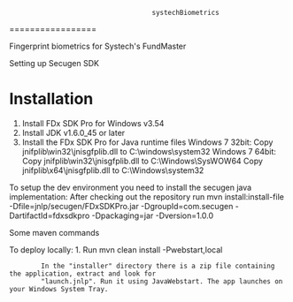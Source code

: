 										
										systechBiometrics
=================

Fingerprint biometrics for Systech's FundMaster

Setting up Secugen SDK

Installation
============
1. Install FDx SDK Pro for Windows v3.54 
2. Install JDK v1.6.0_45 or later
3. Install the FDx SDK Pro for Java runtime files
   Windows 7 32bit: Copy jnifplib\win32\jnisgfplib.dll to C:\windows\system32
   Windows 7 64bit:	Copy jnifplib\win32\jnisgfplib.dll to C:\Windows\SysWOW64
                  	Copy jnifplib\x64\jnisgfplib.dll to C:\Windows\system32

To setup the dev environment you need to install the secugen java implementation:
After checking out the repository run
	mvn install:install-file -Dfile=jnlp/secugen/FDxSDKPro.jar -DgroupId=com.secugen -DartifactId=fdxsdkpro -Dpackaging=jar -Dversion=1.0.0



Some maven commands

To deploy locally:
			1. Run mvn clean install -Pwebstart,local
			
			In the "installer" directory there is a zip file containing the application, extract and look for
			"launch.jnlp". Run it using JavaWebstart. The app launches on your Windows System Tray.
